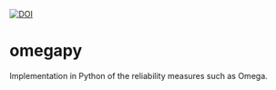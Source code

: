 [![DOI](https://zenodo.org/badge/445846537.svg)](https://zenodo.org/badge/latestdoi/445846537)


# omegapy
Implementation in Python of the reliability measures such as Omega.
